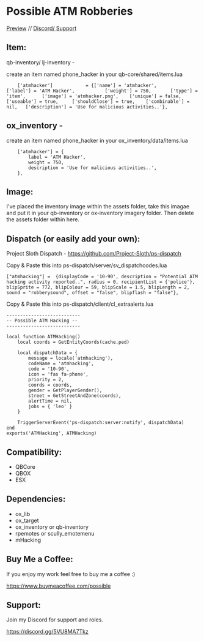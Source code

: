 # Possible ATM Robberies


[Preview](https://www.youtube.com/watch?v=f_rKE9o01IQ) //
[Discord/ Support](https://discord.gg/Gnb2S7uAdG)


## Item:

qb-inventory/ lj-inventory -

create an item named phone_hacker in your qb-core/shared/items.lua

```
	['atmhacker'] 			 = {['name'] = 'atmhacker', 			  	['label'] = 'ATM Hacker', 			['weight'] = 750, 		['type'] = 'item', 		['image'] = 'atmhacker.png', 	['unique'] = false, 	['useable'] = true, 	['shouldClose'] = true,	   ['combinable'] = nil,   ['description'] = 'Use for malicious activities..'},
```

## ox_inventory -

create an item named phone_hacker in your ox_inventory/data/items.lua

```
	['atmhacker'] = {
		label = 'ATM Hacker',
		weight = 750,
        description = 'Use for malicious activities..',
	},
```

## Image:

I've placed the inventory image within the assets folder, take this imagae and put it in your qb-inventory or ox-inventory imagery folder. Then delete the assets folder within here.

## Dispatch (or easily add your own):

Project Sloth Dispatch - https://github.com/Project-Sloth/ps-dispatch

Copy & Paste this into ps-dispatch/server/sv_dispatchcodes.lua

```
["atmhacking"] =  {displayCode = '10-90', description = "Potential ATM hacking activity reported..", radius = 0, recipientList = {'police'}, blipSprite = 772, blipColour = 59, blipScale = 1.5, blipLength = 2, sound = "robberysound", offset = "false", blipflash = "false"},
```

Copy & Paste this into ps-dispatch/client/cl_extraalerts.lua

```
---------------------------
-- Possible ATM Hacking --
---------------------------

local function ATMHacking()
    local coords = GetEntityCoords(cache.ped)

    local dispatchData = {
        message = locale('atmhacking'),
        codeName = 'atmhacking',
        code = '10-90',
        icon = 'fas fa-phone',
        priority = 2,
        coords = coords,
        gender = GetPlayerGender(),
        street = GetStreetAndZone(coords),
        alertTime = nil,
        jobs = { 'leo' }
    }

    TriggerServerEvent('ps-dispatch:server:notify', dispatchData)
end
exports('ATMHacking', ATMHacking)

```

## Compatibility:
- QBCore
- QBOX
- ESX

## Dependencies:
- ox_lib
- ox_target
- ox_inventory or qb-inventory
- rpemotes or scully_emotemenu
- mHacking

## Buy Me a Coffee:

If you enjoy my work feel free to buy me a coffee :)

https://www.buymeacoffee.com/possible

## Support:

Join my Discord for support and roles.

https://discord.gg/5VU8MA7Tkz